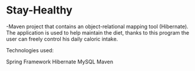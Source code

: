 # Stay-Healthy
-Maven project that contains an object-relational mapping tool (Hibernate).
The application is used to help maintain the diet, thanks to this program the user can
freely control his daily caloric intake.


Technologies used:

Spring Framework
Hibernate
MySQL
Maven
